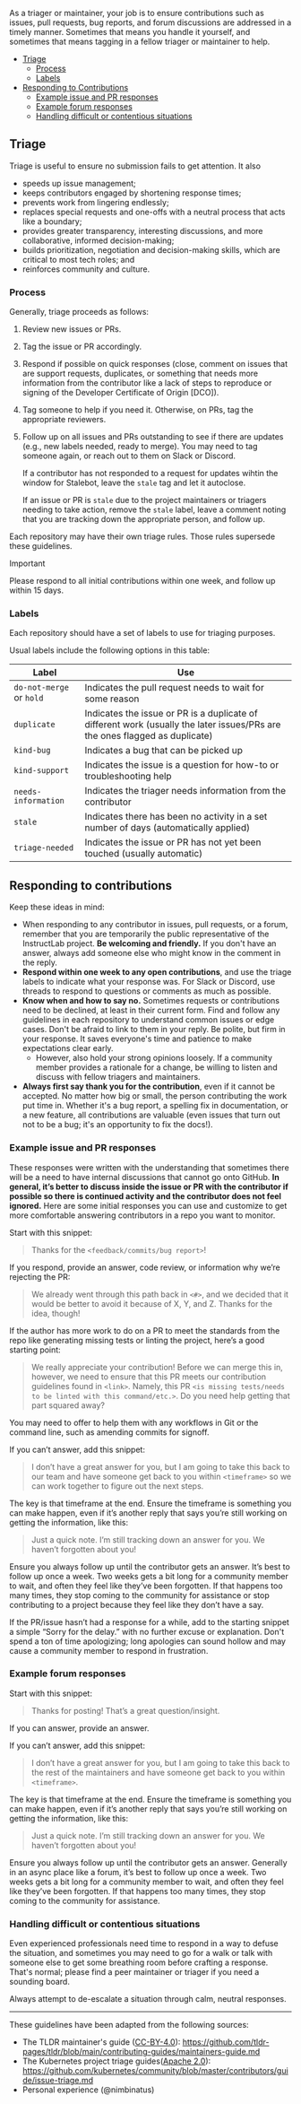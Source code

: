 As a triager or maintainer, your job is to ensure contributions such as issues, pull requests, bug reports, and forum discussions are addressed in a timely manner. Sometimes that means you handle it yourself, and sometimes that means tagging in a fellow triager or maintainer to help.

- [Triage](#triage)
  - [Process](#process) 
  - [Labels](#labels)
- [Responding to Contributions](#responding-to-contributions)
  - [Example issue and PR responses](#example-issue-and-pr-responses)
  - [Example forum responses](#example-forum-responses)
  - [Handling difficult or contentious situations](#handling-difficult-or-contentious-situations)

## Triage

Triage is useful to ensure no submission fails to get attention. It also

- speeds up issue management;
- keeps contributors engaged by shortening response times;
- prevents work from lingering endlessly;
- replaces special requests and one-offs with a neutral process that acts like a boundary;
- provides greater transparency, interesting discussions, and more collaborative, informed decision-making;
- builds prioritization, negotiation and decision-making skills, which are critical to most tech roles; and
- reinforces community and culture.

### Process

Generally, triage proceeds as follows:

1. Review new issues or PRs.
2. Tag the issue or PR accordingly.
3. Respond if possible on quick responses (close, comment on issues that are support requests, duplicates, or something that needs more information from the contributor like a lack of steps to reproduce or signing of the Developer Certificate of Origin [DCO]).
4. Tag someone to help if you need it. Otherwise, on PRs, tag the appropriate reviewers.
5. Follow up on all issues and PRs outstanding to see if there are updates (e.g., new labels needed, ready to merge). You may need to tag someone again, or reach out to them on Slack or Discord.

    If a contributor has not responded to a request for updates wihtin the window for Stalebot, leave the `stale` tag and let it autoclose.

    If an issue or PR is `stale` due to the project maintainers or triagers 
     needing to take action, remove the `stale` label, leave a comment noting   that you are tracking down the appropriate person, and follow up.

Each repository may have their own triage rules. Those rules supersede these guidelines.

> [!IMPORTANT]
> Please respond to all initial contributions within one week, and follow up within 15 days.

### Labels

Each repository should have a set of labels to use for triaging purposes.

Usual labels include the following options in this table:

Label | Use
--|--
`do-not-merge` or `hold` | Indicates the pull request needs to wait for some reason
`duplicate` | Indicates the issue or PR is a duplicate of different work (usually the later issues/PRs are the ones flagged as duplicate)
`kind-bug` | Indicates a bug that can be picked up
`kind-support` | Indicates the issue is a question for how-to or troubleshooting help
`needs-information` | Indicates the triager needs information from the contributor
`stale` | Indicates there has been no activity in a set number of days (automatically applied)
`triage-needed` | Indicates the issue or PR has not yet been touched (usually automatic)

## Responding to contributions

Keep these ideas in mind:
- When responding to any contributor in issues, pull requests, or a forum, remember that you are temporarily the public representative of the InstructLab project. **Be welcoming and friendly.** If you don't have an answer, always add someone else who might know in the comment in the reply.
- **Respond within one week to any open contributions**, and use the triage labels to indicate what your response was. For Slack or Discord, use threads to respond to questions or comments as much as possible.
- **Know when and how to say no.** Sometimes requests or contributions need to be declined, at least in their current form. Find and follow any guidelines in each repository to understand common issues or edge cases. Don't be afraid to link to them in your reply. Be polite, but firm in your response. It saves everyone's time and patience to make expectations clear early.
  - However, also hold your strong opinions loosely. If a community member provides a rationale for a change, be willing to listen and discuss with fellow triagers and maintainers.
- **Always first say thank you for the contribution**, even if it cannot be accepted. No matter how big or small, the person contributing the work put time in. Whether it's a bug report, a spelling fix in documentation, or a new feature, all contributions are valuable (even issues that turn out not to be a bug; it's an opportunity to fix the docs!).

### Example issue and PR responses

These responses were written with the understanding that sometimes there will be a need to have internal discussions that cannot go onto GitHub. **In general, it’s better to discuss inside the issue or PR with the contributor if possible so there is continued activity and the contributor does not feel ignored.** Here are some initial responses you can use and customize to get more comfortable answering contributors in a repo you want to monitor.

Start with this snippet:

> Thanks for the `<feedback/commits/bug report>`!

If you respond, provide an answer, code review, or information why we’re rejecting the PR:

>We already went through this path back in `<#>`, and we decided that it would be better to avoid it because of X, Y, and Z. Thanks for the idea, though!
 
If the author has more work to do on a PR to meet the standards from the repo like generating missing tests or linting the project, here’s a good starting point:

> We really appreciate your contribution! Before we can merge this in, however, we need to ensure that this PR meets our contribution guidelines found in `<link>`. Namely, this PR `<is missing tests/needs to be linted with this command/etc.>`. Do you need help getting that part squared away?

You may need to offer to help them with any workflows in Git or the command line, such as amending commits for signoff.

If you can’t answer, add this snippet:

>I don’t have a great answer for you, but I am going to take this back to our team and have someone get back to you within `<timeframe>` so we can work together to figure out the next steps.

The key is that timeframe at the end. Ensure the timeframe is something you can make happen, even if it’s another reply that says you’re still working on getting the information, like this:

> Just a quick note. I’m still tracking down an answer for you. We haven’t forgotten about you!

Ensure you always follow up until the contributor gets an answer. It’s best to follow up once a week. Two weeks gets a bit long for a community member to wait, and often they feel like they’ve been forgotten. If that happens too many times, they stop coming to the community for assistance or stop contributing to a project because they feel like they don’t have a say.

If the PR/issue hasn’t had a response for a while, add to the starting snippet a simple “Sorry for the delay.” with no further excuse or explanation. Don't spend a ton of time apologizing; long apologies can sound hollow and may cause a community member to respond in frustration.

### Example forum responses

Start with this snippet:

> Thanks for posting! That’s a great question/insight.

If you can answer, provide an answer.

If you can’t answer, add this snippet:

> I don’t have a great answer for you, but I am going to take this back to the rest of the maintainers and have someone get back to you within `<timeframe>`.

The key is that timeframe at the end. Ensure the timeframe is something you can make happen, even if it’s another reply that says you’re still working on getting the information, like this:

>Just a quick note. I’m still tracking down an answer for you. We haven’t forgotten about you!

Ensure you always follow up until the contributor gets an answer. Generally in an async place like a forum, it’s best to follow up once a week. Two weeks gets a bit long for a community member to wait, and often they feel like they’ve been forgotten. If that happens too many times, they stop coming to the community for assistance.

### Handling difficult or contentious situations

Even experienced professionals need time to respond in a way to defuse the situation, and sometimes you may need to go for a walk or talk with someone else to get some breathing room before crafting a response. That's normal; please find a peer maintainer or triager if you need a sounding board.

Always attempt to de-escalate a situation through calm, neutral responses.

---

These guidelines have been adapted from the following sources:
- The TLDR maintainer's guide ([CC-BY-4.0](https://creativecommons.org/licenses/by/4.0/)): https://github.com/tldr-pages/tldr/blob/main/contributing-guides/maintainers-guide.md
- The Kubernetes project triage guides([Apache 2.0](https://github.com/kubernetes/community/blob/master/LICENSE)): https://github.com/kubernetes/community/blob/master/contributors/guide/issue-triage.md
- Personal experience (@nimbinatus)